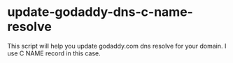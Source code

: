 # update-godaddy-dns-c-name-resolve
This script will help you update godaddy.com dns resolve for your domain.
I use C NAME record in this case.

